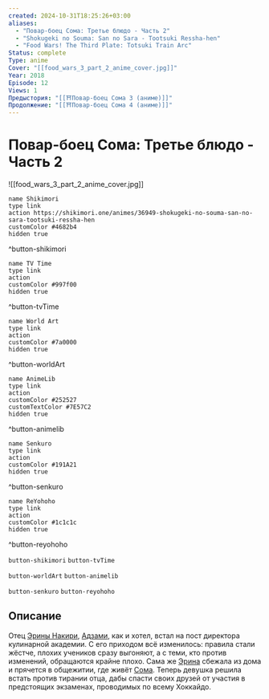 ```yaml
---
created: 2024-10-31T18:25:26+03:00
aliases:
  - "Повар-боец Сома: Третье блюдо - Часть 2"
  - "Shokugeki no Souma: San no Sara - Tootsuki Ressha-hen"
  - "Food Wars! The Third Plate: Totsuki Train Arc"
Status: complete
Type: anime
Cover: "[[food_wars_3_part_2_anime_cover.jpg]]"
Year: 2018
Episode: 12
Views: 1
Предыстория: "[[⛩️Повар-боец Сома 3 (аниме)]]"
Продолжение: "[[⛩️Повар-боец Сома 4 (аниме)]]"
---
```


# Повар-боец Сома: Третье блюдо - Часть 2

![[food_wars_3_part_2_anime_cover.jpg]] 

```button
name Shikimori
type link
action https://shikimori.one/animes/36949-shokugeki-no-souma-san-no-sara-tootsuki-ressha-hen
customColor #4682b4
hidden true
```
^button-shikimori

```button
name TV Time
type link
action 
customColor #997f00
hidden true
```
^button-tvTime

```button
name World Art
type link
action 
customColor #7a0000
hidden true
```
^button-worldArt

```button
name AnimeLib
type link
action 
customColor #252527
customTextColor #7E57C2
hidden true
```
^button-animelib

```button
name Senkuro
type link
action 
customColor #191A21
hidden true
```
^button-senkuro

```button
name ReYohoho
type link
action 
customColor #1c1c1c
hidden true
```
^button-reyohoho



`button-shikimori` `button-tvTime`

`button-worldArt` `button-animelib`

`button-senkuro` `button-reyohoho`

## Описание

Отец [Эрины Накири](https://shikimori.one/characters/75284-erina-nakiri), [Адзами](https://shikimori.one/characters/133118-azami-nakiri), как и хотел, встал на пост директора кулинарной академии. С его приходом всё изменилось: правила стали жёстче, плохих учеников сразу выгоняют, а с теми, кто против изменений, обращаются крайне плохо. Сама же [Эрина](https://shikimori.one/characters/75284-erina-nakiri) сбежала из дома и прячется в общежитии, где живёт [Сома](https://shikimori.one/characters/75216-souma-yukihira). Теперь девушка решила встать против тирании отца, дабы спасти своих друзей от участия в предстоящих экзаменах, проводимых по всему Хоккайдо.
